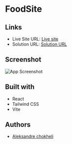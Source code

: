 # FoodSite

## Links

- Live Site URL: [Live site](https://food-site-tau.vercel.app/)
- Solution URL: [Solution URL](https://github.com/aleksandrre/FoodSite)

## Screenshot
![App Screenshot](https://github.com/aleksandrre/FoodSite/assets/108459639/5394bf78-6e44-40e8-b483-4c8a64180d68)
## Built with
- React
- Tailwind CSS
- Vite
## Authors
- [Aleksandre chokheli](https://github.com/aleksandrre)
